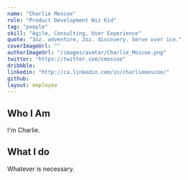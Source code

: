 ```yaml
---
name: "Charlie Moscoe"
role: "Product Development Wiz Kid"
tag: "people"
skill: "Agile, Consulting, User Experience"
quote: "3oz. adventure, 2oz. discovery. Serve over ice."
coverImageUrl: ""
authorImageUrl: "/images/avatar/Charlie_Moscoe.png"
twitter: "https://twitter.com/cmoscoe"
dribbble: 
linkedin: "http://ca.linkedin.com/in/charliemoscoe/"
github:
layout: employee
---
```


## Who I Am

I'm Charlie.		

## What I do

Whatever is necessary. 
